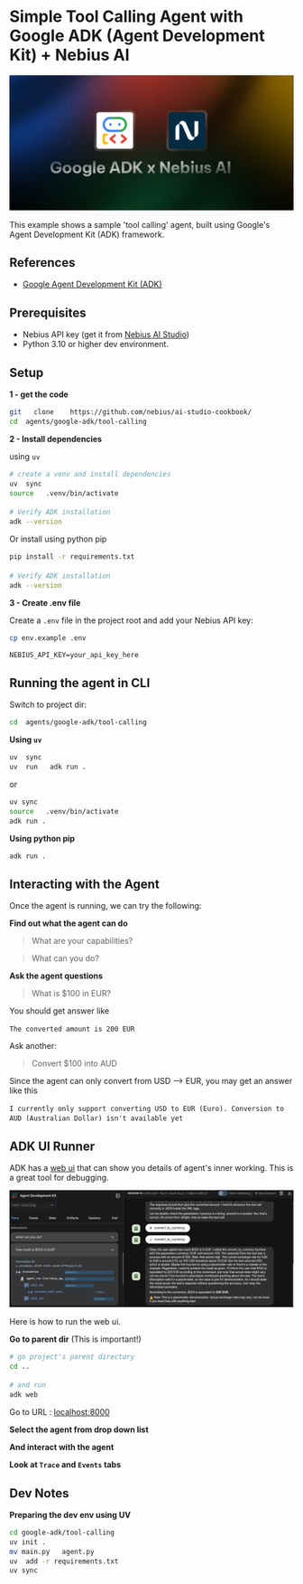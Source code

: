 # Simple Tool Calling Agent with Google ADK (Agent Development Kit) + Nebius AI

![banner](./banner.png)


This example shows a sample 'tool calling' agent, built using Google's Agent Development Kit (ADK) framework.

## References

- [Google Agent Development Kit (ADK)](https://google.github.io/adk-docs/)


## Prerequisites

- Nebius API key (get it from [Nebius AI Studio](https://studio.nebius.ai/))
- Python 3.10 or higher dev environment.


## Setup

**1 - get the code**

```bash
git   clone    https://github.com/nebius/ai-studio-cookbook/
cd  agents/google-adk/tool-calling
```
**2 - Install dependencies**

using `uv`

```bash
# create a venv and install dependencies
uv  sync
source   .venv/bin/activate

# Verify ADK installation
adk --version
```

Or install using python pip

```bash
pip install -r requirements.txt

# Verify ADK installation
adk --version
```

**3 - Create .env file**

Create a `.env` file in the project root and add your Nebius API key:

```bash
cp env.example .env
```

```text
NEBIUS_API_KEY=your_api_key_here
```


## Running the agent in CLI

Switch to project dir:

```bash
cd  agents/google-adk/tool-calling
```

**Using `uv`**

```bash
uv  sync
uv  run   adk run .
```

or 

```bash
uv sync
source   .venv/bin/activate
adk run .
```

**Using python pip**

```bash
adk run .
```

## Interacting with the Agent

Once the agent is running, we can try the following:

**Find out what the agent can do**

> What are your capabilities?

> What can you do?

**Ask the agent questions**

> What is $100 in EUR?

You should get answer like 

`The converted amount is 200 EUR`

Ask another:

> Convert $100 into AUD

Since the agent can only convert from USD --> EUR, you may get an answer like this

`I currently only support converting USD to EUR (Euro). Conversion to AUD (Australian Dollar) isn't available yet`

## ADK UI Runner

ADK has a [web ui](https://google.github.io/adk-docs/get-started/quickstart/#dev-ui-adk-web) that can show you details of agent's inner working.  This is a great tool for debugging.

![](adk-web-1.png)

Here is how to run the web ui.

**Go to parent dir** (This is important!)

```bash
# go project's parent directory
cd ..  

# and run
adk web
```

Go to URL : [localhost:8000](http://localhost:8000/)

**Select the agent from drop down list**

**And interact with the agent**

**Look at `Trace` and `Events` tabs**


## Dev Notes

**Preparing the dev env using UV**

```bash
cd google-adk/tool-calling
uv init .
mv main.py   agent.py
uv  add -r requirements.txt
uv sync
```